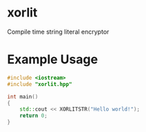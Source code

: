 # xorlit
Compile time string literal encryptor
# Example Usage
```c++
#include <iostream>
#include "xorlit.hpp"

int main()
{
	std::cout << XORLITSTR("Hello world!");
	return 0;
}
```